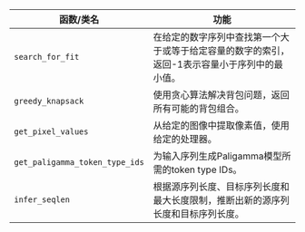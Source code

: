 | 函数/类名 | 功能 |
| --- | --- |
| `search_for_fit` | 在给定的数字序列中查找第一个大于或等于给定容量的数字的索引，返回-1表示容量小于序列中的最小值。 |
| `greedy_knapsack` | 使用贪心算法解决背包问题，返回所有可能的背包组合。 |
| `get_pixel_values` | 从给定的图像中提取像素值，使用给定的处理器。 |
| `get_paligamma_token_type_ids` | 为输入序列生成Paligamma模型所需的token type IDs。 |
| `infer_seqlen` | 根据源序列长度、目标序列长度和最大长度限制，推断出新的源序列长度和目标序列长度。 |
